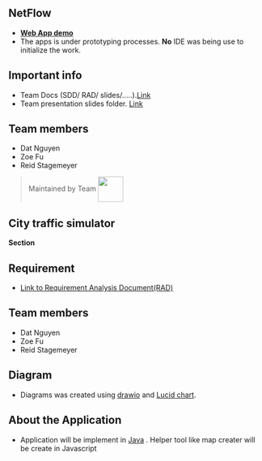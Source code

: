 ## NetFlow 
- [**Web App demo**](https://datduyng.github.io/cityboost/createMap.html)
- The apps is under prototyping processes. **No** IDE was being use to initialize the work. 

## Important info 
- Team Docs (SDD/ RAD/ slides/.....).[Link](https://1drv.ms/f/s!Ao4rMqb_sxm7hekkgVly3Rf05hR_0Q)
- Team presentation slides folder. [Link](https://1drv.ms/f/s!Ao4rMqb_sxm7hLZ969vMy8ix-KIkQg)


## Team members
- Dat Nguyen 
- Zoe Fu
- Reid Stagemeyer



> Maintained by Team <img align="center" src="https://user-images.githubusercontent.com/35666615/52318190-de194580-2988-11e9-929d-09aec2551b13.png" height="50" width="50">


## City traffic simulator

**Section** <br> 


## Requirement
- [Link to Requirement Analysis Document(RAD)](https://1drv.ms/w/s!Ao4rMqb_sxm7hLQrMgIDW_j-IFPFhw)


## Team members
- Dat Nguyen 
- Zoe Fu
- Reid Stagemeyer


## Diagram
- Diagrams was created using [drawio](https://www.draw.io/) and [Lucid chart](https://www.lucidchart.com).

## About the Application
- Application will be implement in [Java](https://www.java.com/en/) . Helper tool like map creater will be create in Javascript


